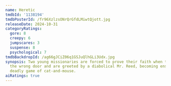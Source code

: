 ```yaml
---
name: Heretic
tmdbId: '1138194'
tmdbPosterId: /fr96XzlzsONrQrGfdLMiwtQjott.jpg
releaseDate: 2024-10-31
categoryRatings:
  gore: 8
  creepy: 6
  jumpscares: 3
  suspense: 8
  psychological: 7
tmdbBackdropId: /ag66gJCiZ06q1GSJuQlhGLi3Udx.jpg
synopsis: Two young missionaries are forced to prove their faith when they knock on
  the wrong door and are greeted by a diabolical Mr. Reed, becoming ensnared in his
  deadly game of cat-and-mouse.
aiRatings: true
---
```


